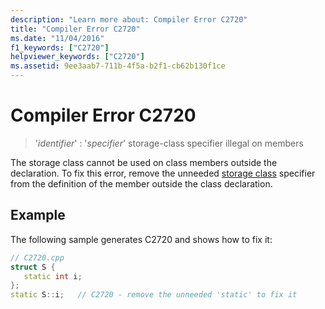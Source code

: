 ```yaml
---
description: "Learn more about: Compiler Error C2720"
title: "Compiler Error C2720"
ms.date: "11/04/2016"
f1_keywords: ["C2720"]
helpviewer_keywords: ["C2720"]
ms.assetid: 9ee3aab7-711b-4f5a-b2f1-cb62b130f1ce
---
```

# Compiler Error C2720

> '*identifier*' : '*specifier*' storage-class specifier illegal on members

The storage class cannot be used on class members outside the declaration. To fix this error, remove the unneeded [storage class](../../cpp/storage-classes-cpp.md) specifier from the definition of the member outside the class declaration.

## Example

The following sample generates C2720 and shows how to fix it:

```cpp
// C2720.cpp
struct S {
   static int i;
};
static S::i;   // C2720 - remove the unneeded 'static' to fix it
```
